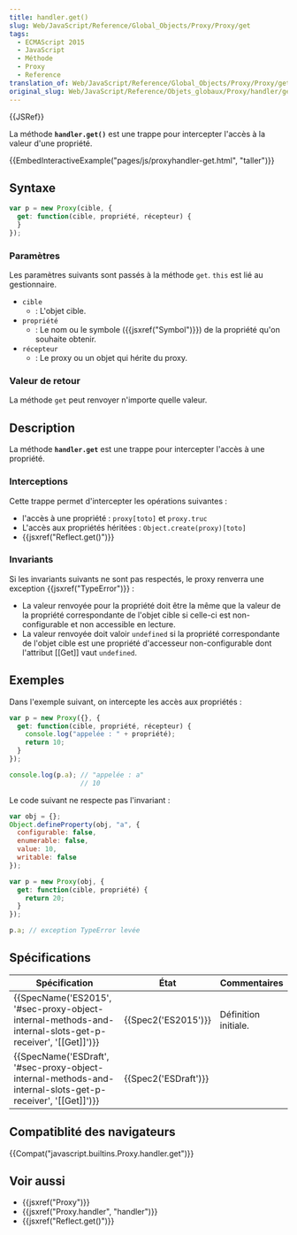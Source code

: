 ```yaml
---
title: handler.get()
slug: Web/JavaScript/Reference/Global_Objects/Proxy/Proxy/get
tags:
  - ECMAScript 2015
  - JavaScript
  - Méthode
  - Proxy
  - Reference
translation_of: Web/JavaScript/Reference/Global_Objects/Proxy/Proxy/get
original_slug: Web/JavaScript/Reference/Objets_globaux/Proxy/handler/get
---
```

{{JSRef}}

La méthode **`handler.get()`** est une trappe pour intercepter l'accès à la valeur d'une propriété.

{{EmbedInteractiveExample("pages/js/proxyhandler-get.html", "taller")}}

## Syntaxe

```js
var p = new Proxy(cible, {
  get: function(cible, propriété, récepteur) {
  }
});
```

### Paramètres

Les paramètres suivants sont passés à la méthode `get`. `this` est lié au gestionnaire.

- `cible`
  - : L'objet cible.
- `propriété`
  - : Le nom ou le symbole ({{jsxref("Symbol")}}) de la propriété qu'on souhaite obtenir.
- `récepteur`
  - : Le proxy ou un objet qui hérite du proxy.

### Valeur de retour

La méthode `get` peut renvoyer n'importe quelle valeur.

## Description

La méthode **`handler.get`** est une trappe pour intercepter l'accès à une propriété.

### Interceptions

Cette trappe permet d'intercepter les opérations suivantes :

- l'accès à une propriété : `proxy[toto]` et `proxy.truc`
- L'accès aux propriétés héritées : `Object.create(proxy)[toto]`
- {{jsxref("Reflect.get()")}}

### Invariants

Si les invariants suivants ne sont pas respectés, le proxy renverra une exception {{jsxref("TypeError")}} :

- La valeur renvoyée pour la propriété doit être la même que la valeur de la propriété correspondante de l'objet cible si celle-ci est non-configurable et non accessible en lecture.
- La valeur renvoyée doit valoir `undefined` si la propriété correspondante de l'objet cible est une propriété d'accesseur non-configurable dont l'attribut \[\[Get]] vaut `undefined`.

## Exemples

Dans l'exemple suivant, on intercepte les accès aux propriétés :

```js
var p = new Proxy({}, {
  get: function(cible, propriété, récepteur) {
    console.log("appelée : " + propriété);
    return 10;
  }
});

console.log(p.a); // "appelée : a"
                  // 10
```

Le code suivant ne respecte pas l'invariant :

```js
var obj = {};
Object.defineProperty(obj, "a", {
  configurable: false,
  enumerable: false,
  value: 10,
  writable: false
});

var p = new Proxy(obj, {
  get: function(cible, propriété) {
    return 20;
  }
});

p.a; // exception TypeError levée
```

## Spécifications

| Spécification                                                                                                                                | État                         | Commentaires         |
| -------------------------------------------------------------------------------------------------------------------------------------------- | ---------------------------- | -------------------- |
| {{SpecName('ES2015', '#sec-proxy-object-internal-methods-and-internal-slots-get-p-receiver', '[[Get]]')}} | {{Spec2('ES2015')}}     | Définition initiale. |
| {{SpecName('ESDraft', '#sec-proxy-object-internal-methods-and-internal-slots-get-p-receiver', '[[Get]]')}} | {{Spec2('ESDraft')}} |                      |

## Compatiblité des navigateurs

{{Compat("javascript.builtins.Proxy.handler.get")}}

## Voir aussi

- {{jsxref("Proxy")}}
- {{jsxref("Proxy.handler", "handler")}}
- {{jsxref("Reflect.get()")}}
